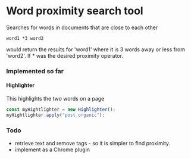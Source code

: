 # Word proximity search tool
Searches for words in documents that are close to each other

`word1 *3 word2`

would return the results for 'word1' where it is 3 words away or less from 'word2'. If * was the desired proximity operator.

### Implemented so far

#### Highlighter

This highlights the two words on a page

```JavaScript
const myHightlighter = new Highlighter();
myHightlighter.apply("post organic");
```

### Todo

* retrieve text and remove tags - so it is simpler to find proximity.
* implement as a Chrome plugin
